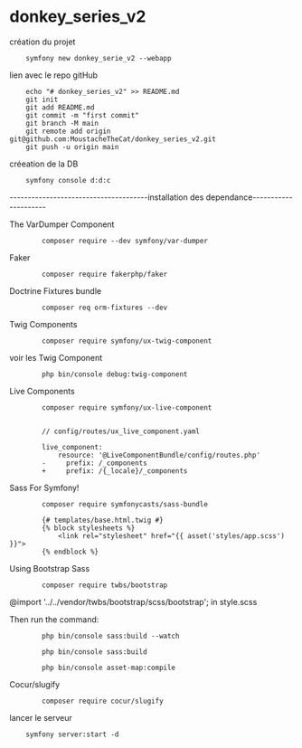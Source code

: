 # donkey_series_v2

création du projet 

        symfony new donkey_serie_v2 --webapp

lien avec le repo gitHub

        echo "# donkey_series_v2" >> README.md
        git init
        git add README.md
        git commit -m "first commit"
        git branch -M main
        git remote add origin git@github.com:MoustacheTheCat/donkey_series_v2.git
        git push -u origin main

créeation de la DB

        symfony console d:d:c

--------------------------------------installation des dependance---------------------


The VarDumper Component

            composer require --dev symfony/var-dumper

Faker

            composer require fakerphp/faker
        
Doctrine Fixtures bundle

            composer req orm-fixtures --dev

Twig Components


            composer require symfony/ux-twig-component

voir les  Twig Component


            php bin/console debug:twig-component

Live Components


            composer require symfony/ux-live-component


            // config/routes/ux_live_component.yaml

            live_component:
                resource: '@LiveComponentBundle/config/routes.php'
            -     prefix: /_components
            +     prefix: /{_locale}/_components

Sass For Symfony!

            composer require symfonycasts/sass-bundle

            {# templates/base.html.twig #}
            {% block stylesheets %}
                <link rel="stylesheet" href="{{ asset('styles/app.scss') }}">
            {% endblock %}

Using Bootstrap Sass

            composer require twbs/bootstrap

@import '../../vendor/twbs/bootstrap/scss/bootstrap'; in style.scss


Then run the command:

            php bin/console sass:build --watch

            php bin/console sass:build

            php bin/console asset-map:compile

Cocur/slugify

            composer require cocur/slugify

lancer le serveur 

        symfony server:start -d